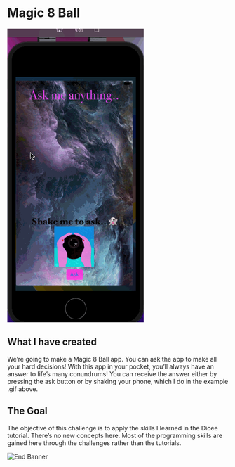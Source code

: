 # Magic 8 Ball

![Animation of the app](Documentation/shake8ballgif.gif)

## What I have created

We’re going to make a Magic 8 Ball app. You can ask the app to make all your hard decisions! With this app in your pocket, you’ll always have an answer to life’s many conundrums! You can receive the answer either by pressing the ask button or by shaking your phone, which I do in the example .gif above.

## The Goal

The objective of this challenge is to apply the skills I learned in the Dicee tutorial. There’s no new concepts here. Most of the programming skills are gained here through the challenges rather than the tutorials.

![End Banner](Documentation/readme-end-banner.png)

